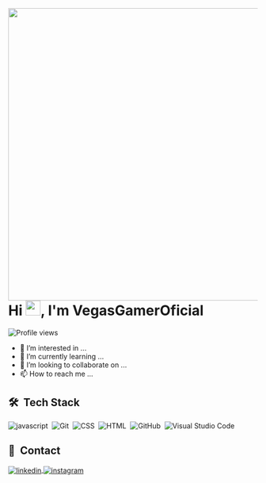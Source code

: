 <img align="right" height="590em" src="https://raw.githubusercontent.com/gist/vegasgameroficial/8ead757f49879f124561e3558ffd59f5/raw/9f41d6819b39dfeb5fca4a8f153b4500074af0e8/gifhubcard.svg"/>
<h1 align="left">Hi <img src="https://raw.githubusercontent.com/kaueMarques/kaueMarques/master/hi.gif" height="30px">, I'm VegasGamerOficial</h1>
<p align="left"> <img src="https://komarev.com/ghpvc/?username=%20vegasgamer&color=blue" alt="Profile views" /> </p>

- 👀 I’m interested in ...
- 🌱 I’m currently learning ...
- 💞️ I’m looking to collaborate on ...
- 📫 How to reach me ...

## 🛠 &nbsp;Tech Stack

![javascript](https://img.shields.io/badge/-JavaScript-05122A?style=flat&logo=javascript)&nbsp;
![Git](https://img.shields.io/badge/-Git-05122A?style=flat&logo=git)&nbsp;
![CSS](https://img.shields.io/badge/-CSS-05122A?style=flat&logo=CSS3&logoColor=1572B6)&nbsp;
![HTML](https://img.shields.io/badge/-HTML-05122A?style=flat&logo=HTML5)&nbsp;
![GitHub](https://img.shields.io/badge/-GitHub-05122A?style=flat&logo=github)&nbsp;
![Visual Studio Code](https://img.shields.io/badge/-Visual%20Studio%20Code-05122A?style=flat&logo=visual-studio-code&logoColor=007ACC)&nbsp;

## 📱 &nbsp;Contact

<a href="https://linkedin.com/in/pedro-henrique-moura-santos" target="_blank">
  <img align="center" src="https://img.shields.io/badge/-VegasGamerOficial-05122A?style=flat&logo=linkedin" alt="linkedin"/>
</a>
<a href="https://instagram.com/_ph_moura" target="_blank">
 <img align="center" src="https://img.shields.io/badge/-VegasGamerOfical-05122A?style=flat&logo=instagram" alt="instagram"/>
</a>

<!---
vegasgameroficial/vegasgameroficial is a ✨ special ✨ repository because its `README.md` (this file) appears on your GitHub profile.
You can click the Preview link to take a look at your changes.
---
